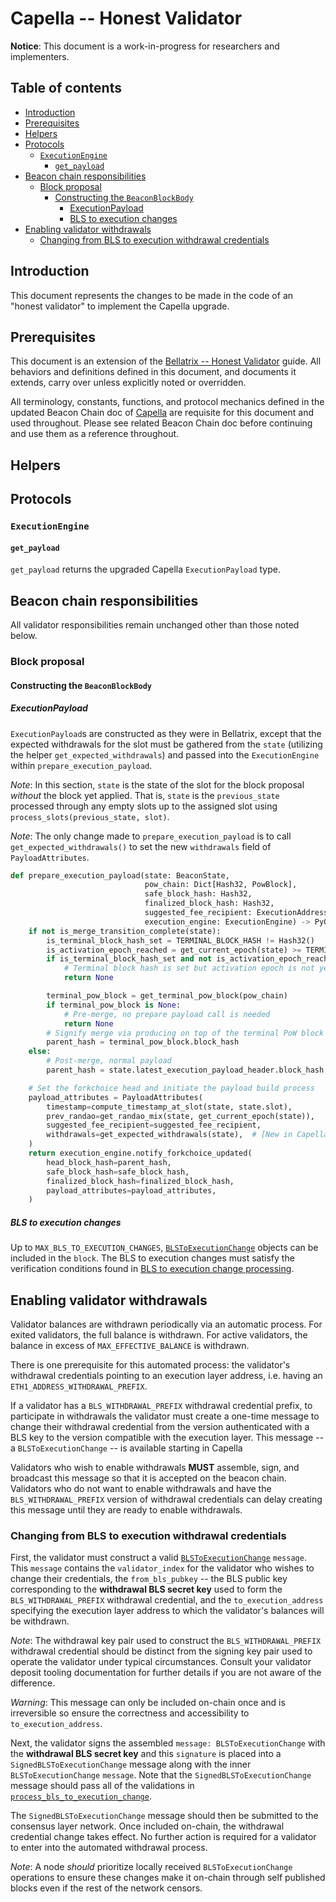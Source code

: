 # Capella -- Honest Validator

**Notice**: This document is a work-in-progress for researchers and implementers.

## Table of contents

<!-- TOC -->
<!-- START doctoc generated TOC please keep comment here to allow auto update -->
<!-- DON'T EDIT THIS SECTION, INSTEAD RE-RUN doctoc TO UPDATE -->

- [Introduction](#introduction)
- [Prerequisites](#prerequisites)
- [Helpers](#helpers)
- [Protocols](#protocols)
  - [`ExecutionEngine`](#executionengine)
    - [`get_payload`](#get_payload)
- [Beacon chain responsibilities](#beacon-chain-responsibilities)
  - [Block proposal](#block-proposal)
    - [Constructing the `BeaconBlockBody`](#constructing-the-beaconblockbody)
      - [ExecutionPayload](#executionpayload)
      - [BLS to execution changes](#bls-to-execution-changes)
- [Enabling validator withdrawals](#enabling-validator-withdrawals)
  - [Changing from BLS to execution withdrawal credentials](#changing-from-bls-to-execution-withdrawal-credentials)

<!-- END doctoc generated TOC please keep comment here to allow auto update -->
<!-- /TOC -->

## Introduction

This document represents the changes to be made in the code of an "honest validator" to implement the Capella upgrade.

## Prerequisites

This document is an extension of the [Bellatrix -- Honest Validator](../bellatrix/validator.md) guide.
All behaviors and definitions defined in this document, and documents it extends, carry over unless explicitly noted or overridden.

All terminology, constants, functions, and protocol mechanics defined in the updated Beacon Chain doc of [Capella](./beacon-chain.md) are requisite for this document and used throughout.
Please see related Beacon Chain doc before continuing and use them as a reference throughout.

## Helpers

## Protocols

### `ExecutionEngine`

#### `get_payload`

`get_payload` returns the upgraded Capella `ExecutionPayload` type.

## Beacon chain responsibilities

All validator responsibilities remain unchanged other than those noted below.

### Block proposal

#### Constructing the `BeaconBlockBody`

##### ExecutionPayload

`ExecutionPayload`s are constructed as they were in Bellatrix, except that the
expected withdrawals for the slot must be gathered from the `state` (utilizing the
helper `get_expected_withdrawals`) and passed into the `ExecutionEngine` within `prepare_execution_payload`.

*Note*: In this section, `state` is the state of the slot for the block proposal _without_ the block yet applied.
That is, `state` is the `previous_state` processed through any empty slots up to the assigned slot using `process_slots(previous_state, slot)`.

*Note*: The only change made to `prepare_execution_payload` is to call
`get_expected_withdrawals()` to set the new `withdrawals` field of `PayloadAttributes`.

```python
def prepare_execution_payload(state: BeaconState,
                              pow_chain: Dict[Hash32, PowBlock],
                              safe_block_hash: Hash32,
                              finalized_block_hash: Hash32,
                              suggested_fee_recipient: ExecutionAddress,
                              execution_engine: ExecutionEngine) -> PyOptional[PayloadId]:
    if not is_merge_transition_complete(state):
        is_terminal_block_hash_set = TERMINAL_BLOCK_HASH != Hash32()
        is_activation_epoch_reached = get_current_epoch(state) >= TERMINAL_BLOCK_HASH_ACTIVATION_EPOCH
        if is_terminal_block_hash_set and not is_activation_epoch_reached:
            # Terminal block hash is set but activation epoch is not yet reached, no prepare payload call is needed
            return None

        terminal_pow_block = get_terminal_pow_block(pow_chain)
        if terminal_pow_block is None:
            # Pre-merge, no prepare payload call is needed
            return None
        # Signify merge via producing on top of the terminal PoW block
        parent_hash = terminal_pow_block.block_hash
    else:
        # Post-merge, normal payload
        parent_hash = state.latest_execution_payload_header.block_hash

    # Set the forkchoice head and initiate the payload build process
    payload_attributes = PayloadAttributes(
        timestamp=compute_timestamp_at_slot(state, state.slot),
        prev_randao=get_randao_mix(state, get_current_epoch(state)),
        suggested_fee_recipient=suggested_fee_recipient,
        withdrawals=get_expected_withdrawals(state),  # [New in Capella]
    )
    return execution_engine.notify_forkchoice_updated(
        head_block_hash=parent_hash,
        safe_block_hash=safe_block_hash,
        finalized_block_hash=finalized_block_hash,
        payload_attributes=payload_attributes,
    )
```

##### BLS to execution changes

Up to `MAX_BLS_TO_EXECUTION_CHANGES`, [`BLSToExecutionChange`](./beacon-chain.md#blstoexecutionchange) objects can be included in the `block`. The BLS to execution changes must satisfy the verification conditions found in [BLS to execution change processing](./beacon-chain.md#new-process_bls_to_execution_change).

## Enabling validator withdrawals

Validator balances are withdrawn periodically via an automatic process. For exited validators, the full balance is withdrawn. For active validators, the balance in excess of `MAX_EFFECTIVE_BALANCE` is withdrawn.

There is one prerequisite for this automated process:
the validator's withdrawal credentials pointing to an execution layer address, i.e. having an `ETH1_ADDRESS_WITHDRAWAL_PREFIX`.

If a validator has a `BLS_WITHDRAWAL_PREFIX` withdrawal credential prefix, to participate in withdrawals the validator must 
create a one-time message to change their withdrawal credential from the version authenticated with a BLS key to the
version compatible with the execution layer. This message -- a `BLSToExecutionChange` -- is available starting in Capella

Validators who wish to enable withdrawals **MUST** assemble, sign, and broadcast this message so that it is accepted
on the beacon chain. Validators who do not want to enable withdrawals and have the `BLS_WITHDRAWAL_PREFIX` version of
withdrawal credentials can delay creating this message until they are ready to enable withdrawals.

### Changing from BLS to execution withdrawal credentials

First, the validator must construct a valid [`BLSToExecutionChange`](./beacon-chain.md#blstoexecutionchange) `message`.
This `message` contains the `validator_index` for the validator who wishes to change their credentials, the `from_bls_pubkey` -- the BLS public key corresponding to the **withdrawal BLS secret key** used to form the `BLS_WITHDRAWAL_PREFIX` withdrawal credential, and the `to_execution_address` specifying the execution layer address to which the validator's balances will be withdrawn.

*Note*: The withdrawal key pair used to construct the `BLS_WITHDRAWAL_PREFIX` withdrawal credential should be distinct from the signing key pair used to operate the validator under typical circumstances. Consult your validator deposit tooling documentation for further details if you are not aware of the difference.

*Warning*: This message can only be included on-chain once and is
irreversible so ensure the correctness and accessibility to `to_execution_address`.

Next, the validator signs the assembled `message: BLSToExecutionChange` with the **withdrawal BLS secret key** and this
`signature` is placed into a `SignedBLSToExecutionChange` message along with the inner `BLSToExecutionChange` `message`.
Note that the `SignedBLSToExecutionChange` message should pass all of the validations in [`process_bls_to_execution_change`](./beacon-chain.md#new-process_bls_to_execution_change).

The `SignedBLSToExecutionChange` message should then be submitted to the consensus layer network. Once included on-chain,
the withdrawal credential change takes effect. No further action is required for a validator to enter into the automated
withdrawal process.

*Note*: A node *should* prioritize locally received `BLSToExecutionChange` operations to ensure these changes make it on-chain
through self published blocks even if the rest of the network censors.
